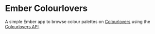 # Ember Colourlovers

A simple Ember app to browse colour palettes on [Colourlovers](http://colourlovers.com) using the [Colourlovers API](http://www.colourlovers.com/api).
